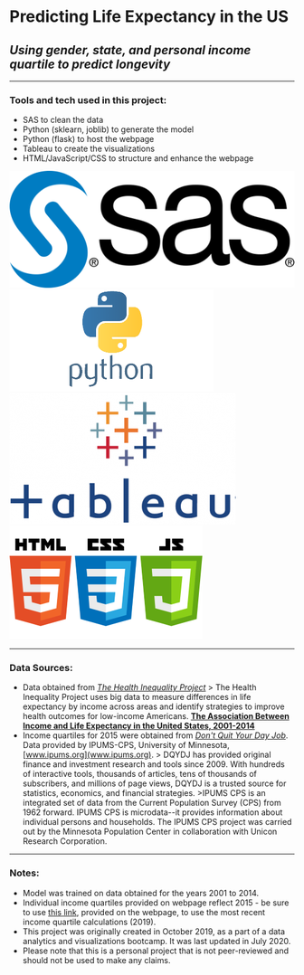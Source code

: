 # Predicting Life Expectancy in the US
## *Using gender, state, and personal income quartile to predict longevity*

---

### Tools and tech used in this project:

- SAS to clean the data
- Python (sklearn, joblib) to generate the model
- Python (flask) to host the webpage
- Tableau to create the visualizations
- HTML/JavaScript/CSS to structure and enhance the webpage

![SAS](/images/sas.png) ![Python](/images/python.png) ![Tableau](/images/tableau.png) ![HTML, CSS, JS](/images/html_css_js.png)

---

### Data Sources:

- Data obtained from *[The Health Inequality Project](https://healthinequality.org/data/)*
		> The Health Inequality Project uses big data to measure differences in life expectancy by income across areas and identify strategies to improve health outcomes for low-income Americans. **[The Association Between Income and Life Expectancy in the United States, 2001-2014](https://jamanetwork.com/journals/jama/fullarticle/2513561?guestAccessKey=4023ce75-d0fb-44de-bb6c-8a10a30a6173)**
- Income quartiles for 2015 were obtained from *[Don't Quit Your Day Job](https://dqydj.com/average-income-by-state-median-percentiles/)*. Data provided by IPUMS-CPS, University of Minnesota, [www.ipums.org](www.ipums.org).
		> DQYDJ has provided original finance and investment research and tools since 2009. With hundreds of interactive tools, thousands of articles, tens of thousands of subscribers, and millions of page views, DQYDJ is a trusted source for statistics, economics, and financial strategies.
		>IPUMS CPS is an integrated set of data from the Current Population Survey (CPS) from 1962 forward. IPUMS CPS is microdata--it provides information about individual persons and households. The IPUMS CPS project was carried out by the Minnesota Population Center in collaboration with Unicon Research Corporation.

---

### Notes:

- Model was trained on data obtained for the years 2001 to 2014. 
- Individual income quartiles provided on webpage reflect 2015 - be sure to use [this link](https://dqydj.com/income-percentile-by-state-calculator/), provided on the webpage, to use the most recent income quartile calculations (2019). 
- This project was originally created in October 2019, as a part of a data analytics and visualizations bootcamp. It was last updated in July 2020.
- Please note that this is a personal project that is not peer-reviewed and should not be used to make any claims. 